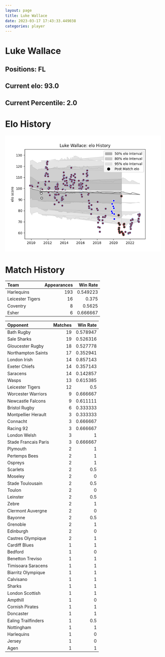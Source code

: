 ```yaml
---  
layout: page  
title: Luke Wallace  
date: 2023-03-17 17:43:33.449038  
categories: player  
---
```

# Luke Wallace

## Positions: FL

## Current elo: 93.0

## Current Percentile: 2.0

# Elo History


![elo history](history_LukeWallace.png)
# Match History


| Team             |   Appearances |   Win Rate |
|:-----------------|--------------:|-----------:|
| Harlequins       |           193 |   0.549223 |
| Leicester Tigers |            16 |   0.375    |
| Coventry         |             8 |   0.5625   |
| Esher            |             6 |   0.666667 |

| Opponent             |   Matches |   Win Rate |
|:---------------------|----------:|-----------:|
| Bath Rugby           |        19 |   0.578947 |
| Sale Sharks          |        19 |   0.526316 |
| Gloucester Rugby     |        18 |   0.527778 |
| Northampton Saints   |        17 |   0.352941 |
| London Irish         |        14 |   0.857143 |
| Exeter Chiefs        |        14 |   0.357143 |
| Saracens             |        14 |   0.142857 |
| Wasps                |        13 |   0.615385 |
| Leicester Tigers     |        12 |   0.5      |
| Worcester Warriors   |         9 |   0.666667 |
| Newcastle Falcons    |         9 |   0.611111 |
| Bristol Rugby        |         6 |   0.333333 |
| Montpellier Herault  |         3 |   0.333333 |
| Connacht             |         3 |   0.666667 |
| Racing 92            |         3 |   0.666667 |
| London Welsh         |         3 |   1        |
| Stade Francais Paris |         3 |   0.666667 |
| Plymouth             |         2 |   1        |
| Pertemps Bees        |         2 |   1        |
| Ospreys              |         2 |   1        |
| Scarlets             |         2 |   0.5      |
| Moseley              |         2 |   0        |
| Stade Toulousain     |         2 |   0.5      |
| Toulon               |         2 |   0        |
| Leinster             |         2 |   0.5      |
| Zebre                |         2 |   1        |
| Clermont Auvergne    |         2 |   0        |
| Bayonne              |         2 |   0.5      |
| Grenoble             |         2 |   1        |
| Edinburgh            |         2 |   0        |
| Castres Olympique    |         2 |   1        |
| Cardiff Blues        |         1 |   1        |
| Bedford              |         1 |   0        |
| Benetton Treviso     |         1 |   1        |
| Timisoara Saracens   |         1 |   1        |
| Biarritz Olympique   |         1 |   1        |
| Calvisano            |         1 |   1        |
| Sharks               |         1 |   1        |
| London Scottish      |         1 |   1        |
| Ampthill             |         1 |   0        |
| Cornish Pirates      |         1 |   1        |
| Doncaster            |         1 |   1        |
| Ealing Trailfinders  |         1 |   0.5      |
| Nottingham           |         1 |   1        |
| Harlequins           |         1 |   0        |
| Jersey               |         1 |   0        |
| Agen                 |         1 |   1        |
